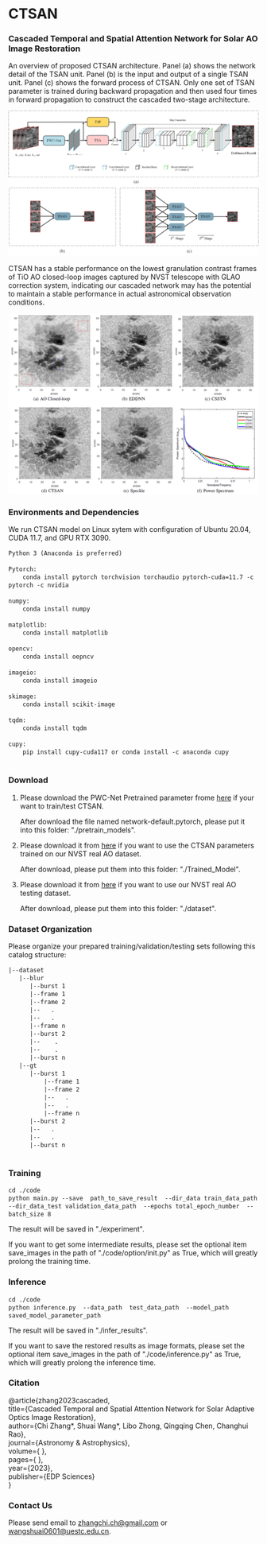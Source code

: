 # CTSAN

### Cascaded Temporal and Spatial Attention Network for Solar AO Image Restoration

An overview of proposed CTSAN architecture. Panel (a) shows the network detail of the TSAN unit. Panel (b) is the input and output of a
single TSAN unit. Panel (c) shows the forward process of CTSAN. Only one set of TSAN parameter is trained during backward propagation and then used four times in forward propagation to construct the cascaded two-stage architecture. 

![CTSAN](./img_display/CTSAN.png)


CTSAN has a stable performance on the lowest granulation contrast frames of TiO AO closed-loop images captured by NVST telescope with GLAO correction system, indicating our cascaded network may has the potential to maintain a stable performance in actual astronomical observation conditions.

![results](./img_display/result_5th.png)

### Environments and Dependencies

We run CTSAN model on Linux sytem with configuration of Ubuntu 20.04, CUDA 11.7, and GPU RTX 3090.  
```
Python 3 (Anaconda is preferred)  

Pytorch:   
	conda install pytorch torchvision torchaudio pytorch-cuda=11.7 -c pytorch -c nvidia
	
numpy: 
	conda install numpy
	
matplotlib: 
	conda install matplotlib
	
opencv: 
	conda install oepncv
	
imageio:
	conda install imageio
	
skimage: 
	conda install scikit-image
	
tqdm: 
	conda install tqdm
	
cupy: 
	pip install cupy-cuda117 or conda install -c anaconda cupy
	
```
### Download

1. Please download the PWC-Net Pretrained parameter frome [here]( ) if your want to train/test CTSAN.  

   After download the file named network-default.pytorch, please put it into this folder: "./pretrain_models".  
		


2. Please download it from [here]() if you want to use the CTSAN parameters trained on our NVST real AO dataset.  

   After download, please put them into this folder: "./Trained_Model".
   
   
   
3. Please download it from [here]() if you want to use our NVST real AO testing dataset.  

   After download, please put them into this folder: "./dataset".



### Dataset Organization

Please organize your prepared training/validation/testing sets following this catalog structure:
```
|--dataset
   |--blur
      |--burst 1
	  |--frame 1
	  |--frame 2
	  |--   .
	  |--   .
	  |--frame n
      |--burst 2
      |--    .
      |--    .
      |--burst n
   |--gt
      |--burst 1
          |--frame 1
          |--frame 2
          |--   .
          |--   .
          |--frame n
      |--burst 2
      |--   .
      |--   .
      |--burst n
		

```


### Training

```
cd ./code
python main.py --save  path_to_save_result  --dir_data train_data_path   --dir_data_test validation_data_path  --epochs total_epoch_number  --batch_size 8

``` 

The result will be saved in "./experiment".  

If you want to get some intermediate results, please set the optional item save_images in the path of "./code/option/init.py" as True, which will greatly prolong the training time.


### Inference

```
cd ./code
python inference.py  --data_path  test_data_path  --model_path saved_model_parameter_path  

```

The result will be saved in "./infer_results".

If you want to save the restored results as image formats, please set the optional item save_images in the path of "./code/inference.py" as True, which will greatly prolong the inference time.


### Citation

@article{zhang2023cascaded,  
  title={Cascaded Temporal and Spatial Attention Network for Solar Adaptive Optics Image Restoration},  
  author={Chi Zhang*, Shuai Wang*, Libo Zhong, Qingqing Chen, Changhui Rao},  
  journal={Astronomy \& Astrophysics},  
  volume={ },  
  pages={ },  
  year={2023},  
  publisher={EDP Sciences}  
}


### Contact Us

Please send email to zhangchi.ch@gmail.com or wangshuai0601@uestc.edu.cn.
